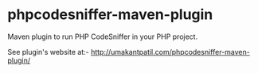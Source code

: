 # phpcodesniffer-maven-plugin
Maven plugin to run PHP CodeSniffer in your PHP project.

See plugin's website at:- http://umakantpatil.com/phpcodesniffer-maven-plugin/
